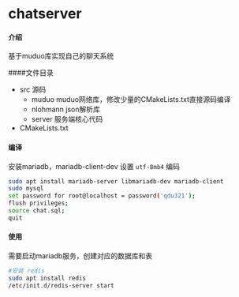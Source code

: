# chatserver

#### 介绍
基于muduo库实现自己的聊天系统

####文件目录
- src 源码
    - muduo muduo网络库，修改少量的CMakeLists.txt直接源码编译
    - nlohmann json解析库
    - server 服务端核心代码
- CMakeLists.txt

#### 编译
安装mariadb，mariadb-client-dev
设置 `utf-8mb4` 编码
~~~bash
sudo apt install mariadb-server libmariadb-dev mariadb-client
sudo mysql
set password for root@localhost = password('qdu321');
flush privileges;
source chat.sql;
quit
~~~
#### 使用
需要启动mariadb服务，创建对应的数据库和表
~~~bash
#安装 redis
sudo apt install redis
/etc/init.d/redis-server start
~~~

